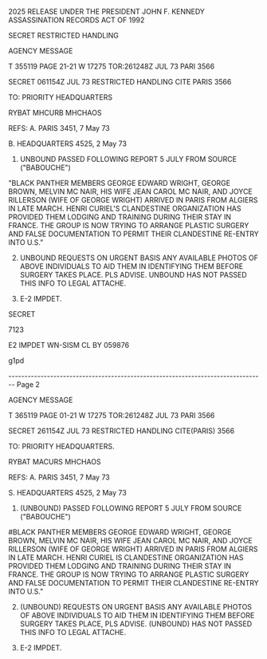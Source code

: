 2025 RELEASE UNDER THE PRESIDENT JOHN F. KENNEDY ASSASSINATION RECORDS ACT OF 1992

SECRET
RESTRICTED HANDLING

AGENCY MESSAGE

T 355119
PAGE 21-21
W 17275
TOR:261248Z JUL 73
PARI 3566

SECRET 061154Z JUL 73 RESTRICTED HANDLING
CITE PARIS 3566

TO: PRIORITY HEADQUARTERS

RYBAT MHCURB MHCHAOS

REFS: A. PARIS 3451, 7 May 73

B. HEADQUARTERS 4525, 2 May 73

1. UNBOUND PASSED FOLLOWING REPORT 5 JULY FROM SOURCE ("BABOUCHE")

"BLACK PANTHER MEMBERS GEORGE EDWARD WRIGHT, GEORGE BROWN, MELVIN MC NAIR, HIS WIFE JEAN CAROL MC NAIR, AND JOYCE RILLERSON (WIFE OF GEORGE WRIGHT) ARRIVED IN PARIS FROM ALGIERS IN LATE MARCH. HENRI CURIEL'S CLANDESTINE ORGANIZATION HAS PROVIDED THEM LODGING AND TRAINING DURING THEIR STAY IN FRANCE. THE GROUP IS NOW TRYING TO ARRANGE PLASTIC SURGERY AND FALSE DOCUMENTATION TO PERMIT THEIR CLANDESTINE RE-ENTRY INTO U.S."

2. UNBOUND REQUESTS ON URGENT BASIS ANY AVAILABLE PHOTOS OF ABOVE INDIVIDUALS TO AID THEM IN IDENTIFYING THEM BEFORE SURGERY TAKES PLACE. PLS ADVISE. UNBOUND HAS NOT PASSED THIS INFO TO LEGAL ATTACHE.

3. E-2 IMPDET.

SECRET

7123

E2 IMPDET WN-SISM
CL BY 059876

g1pd


-------------------------------------------------------------------------------- Page 2

AGENCY MESSAGE

T 365119 PAGE 01-21 W 17275
TOR:261248Z JUL 73 PARI 3566

SECRET 261154Z JUL 73 RESTRICTED HANDLING
CITE(PARIS) 3566

TO: PRIORITY HEADQUARTERS.

RYBAT MACURS MHCHAOS

REFS: A. PARIS 3451, 7 May 73

S. HEADQUARTERS 4525, 2 May 73

1. (UNBOUND) PASSED FOLLOWING REPORT 5 JULY FROM SOURCE ("BABOUCHE")

#BLACK PANTHER MEMBERS GEORGE EDWARD WRIGHT, GEORGE BROWN, MELVIN MC NAIR, HIS WIFE JEAN CAROL MC NAIR, AND JOYCE RILLERSON (WIFE OF GEORGE WRIGHT) ARRIVED IN PARIS FROM ALGIERS IN LATE MARCH. HENRI CURIEL IS CLANDESTINE ORGANIZATION HAS PROVIDED THEM LODGING AND TRAINING DURING THEIR STAY IN FRANCE. THE GROUP IS NOW TRYING TO ARRANGE PLASTIC SURGERY AND FALSE DOCUMENTATION TO PERMIT THEIR CLANDESTINE RE-ENTRY INTO U.S."

2. (UNBOUND) REQUESTS ON URGENT BASIS ANY AVAILABLE PHOTOS OF ABOVE INDIVIDUALS TO AID THEM IN IDENTIFYING THEM BEFORE SURGERY TAKES PLACE, PLS ADVISE. (UNBOUND) HAS NOT PASSED THIS INFO TO LEGAL ATTACHE.

3. E-2 IMPDET.
